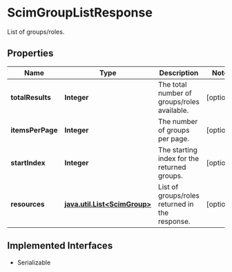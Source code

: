 

# ScimGroupListResponse

List of groups/roles.

## Properties

Name | Type | Description | Notes
------------ | ------------- | ------------- | -------------
**totalResults** | **Integer** | The total number of groups/roles available. |  [optional]
**itemsPerPage** | **Integer** | The number of groups per page. |  [optional]
**startIndex** | **Integer** | The starting index for the returned groups. |  [optional]
**resources** | [**java.util.List&lt;ScimGroup&gt;**](ScimGroup.md) | List of groups/roles returned in the response. |  [optional]


## Implemented Interfaces

* Serializable


